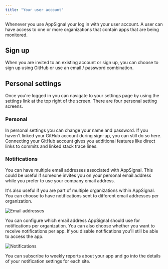 ```yaml
---
title: "Your user account"
---
```


Whenever you use AppSignal your log in with your user account. A user
can have access to one or more organizations that contain apps that are
being monitored.

## Sign up

When you are invited to an existing account or sign up, you can choose to sign
up using GitHub or use an email / password combination.

## Personal settings

Once you're logged in you can navigate to your settings page by using
the settings link at the top right of the screen. There are four
personal setting screens.

### Personal

In personal settings you can change your name and password. If you
haven't linked your GitHub account during sign-up, you can still do so here.
Connecting your GitHub account gives you additional features like direct links
to commits and linked stack trace lines.

### Notifications

You can have multiple email addresses associated with AppSignal.
This could be useful if someone invites you on your personal email address
while you prefer to use your company email address.

It's also useful if you are part of multiple organizations within AppSignal.
You can choose to have notifications sent to different email addresses per
organization.

![Email addresses](/images/screenshots/user_emails.png)

You can configure which email address AppSignal should use for notifications
per organization. You can also choose whether you want to receive notifications
per app. If you disable notifications you'll still be able to access the app.

![Notifications](/images/screenshots/user_notifications.png)

You can subscribe to weekly reports about your app and go into the details of
your notification settings for each site.
